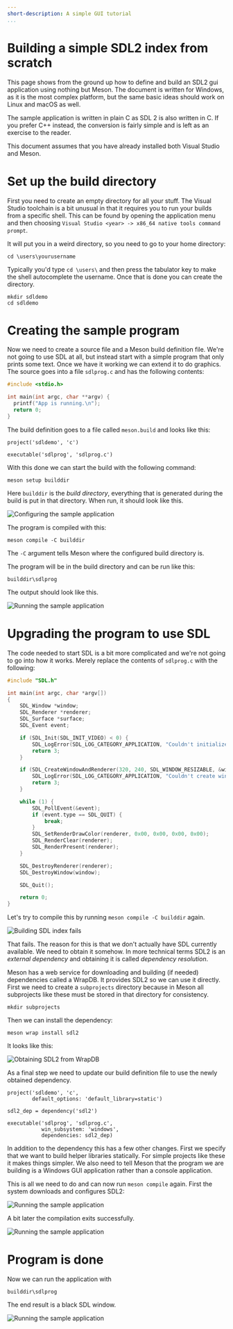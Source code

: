 ```yaml
---
short-description: A simple GUI tutorial
...
```


# Building a simple SDL2 index from scratch

This page shows from the ground up how to define and build an SDL2 gui
application using nothing but Meson. The document is written for
Windows, as it is the most complex platform, but the same basic ideas
should work on Linux and macOS as well.

The sample application is written in plain C as SDL 2 is also written
in C. If you prefer C++ instead, the conversion is fairly simple and
is left as an exercise to the reader.

This document assumes that you have already installed both Visual
Studio and Meson.

# Set up the build directory

First you need to create an empty directory for all your stuff. The
Visual Studio toolchain is a bit unusual in that it requires you to
run your builds from a specific shell. This can be found by opening
the application menu and then choosing `Visual Studio <year> -> x86_64
native tools command prompt`.

It will put you in a weird directory, so you need to go to your home
directory:

    cd \users\yourusername

Typically you'd type `cd \users\` and then press the tabulator key to
make the shell autocomplete the username. Once that is done you can
create the directory.

    mkdir sdldemo
    cd sdldemo

# Creating the sample program

Now we need to create a source file and a Meson build definition file.
We're not going to use SDL at all, but instead start with a simple
program that only prints some text. Once we have it working we can
extend it to do graphics. The source goes into a file `sdlprog.c` and
has the following contents:

```c
#include <stdio.h>

int main(int argc, char **argv) {
  printf("App is running.\n");
  return 0;
}
```

The build definition goes to a file called `meson.build` and looks
like this:

```meson
project('sdldemo', 'c')

executable('sdlprog', 'sdlprog.c')
```

With this done we can start the build with the following command:

    meson setup builddir

Here `builddir` is the _build directory_, everything that is generated
during the build is put in that directory. When run, it should look
like this.

![Configuring the sample application](images/sdltutorial_01.png)

The program is compiled with this:

    meson compile -C builddir

The `-C` argument tells Meson where the configured build directory is.

The program will be in the build directory and can be run like this:

    builddir\sdlprog

The output should look like this.

![Running the sample application](images/sdltutorial_02.png)

# Upgrading the program to use SDL

The code needed to start SDL is a bit more complicated and we're not
going to go into how it works. Merely replace the contents of
`sdlprog.c` with the following:

```c
#include "SDL.h"

int main(int argc, char *argv[])
{
    SDL_Window *window;
    SDL_Renderer *renderer;
    SDL_Surface *surface;
    SDL_Event event;

    if (SDL_Init(SDL_INIT_VIDEO) < 0) {
        SDL_LogError(SDL_LOG_CATEGORY_APPLICATION, "Couldn't initialize SDL: %s", SDL_GetError());
        return 3;
    }

    if (SDL_CreateWindowAndRenderer(320, 240, SDL_WINDOW_RESIZABLE, &window, &renderer)) {
        SDL_LogError(SDL_LOG_CATEGORY_APPLICATION, "Couldn't create window and renderer: %s", SDL_GetError());
        return 3;
    }

    while (1) {
        SDL_PollEvent(&event);
        if (event.type == SDL_QUIT) {
            break;
        }
        SDL_SetRenderDrawColor(renderer, 0x00, 0x00, 0x00, 0x00);
        SDL_RenderClear(renderer);
        SDL_RenderPresent(renderer);
    }

    SDL_DestroyRenderer(renderer);
    SDL_DestroyWindow(window);

    SDL_Quit();

    return 0;
}
```

Let's try to compile this by running `meson compile -C builddir` again.

![Building SDL index fails](images/sdltutorial_03.png)

That fails. The reason for this is that we don't actually have SDL
currently available. We need to obtain it somehow. In more technical
terms SDL2 is an _external dependency_ and obtaining it is called
_dependency resolution_.

Meson has a web service for downloading and building (if needed)
dependencies called a WrapDB. It provides SDL2 so we can use it
directly. First we need to create a `subprojects` directory because in
Meson all subprojects like these must be stored in that directory for
consistency.

    mkdir subprojects

Then we can install the dependency:

    meson wrap install sdl2

It looks like this:

![Obtaining SDL2 from WrapDB](images/sdltutorial_04.png)

As a final step we need to update our build definition file to use the
newly obtained dependency.

```meson
project('sdldemo', 'c',
        default_options: 'default_library=static')

sdl2_dep = dependency('sdl2')

executable('sdlprog', 'sdlprog.c',
           win_subsystem: 'windows',
           dependencies: sdl2_dep)
```

In addition to the dependency this has a few other changes. First we
specify that we want to build helper libraries statically. For simple
projects like these it makes things simpler. We also need to tell
Meson that the program we are building is a Windows GUI
application rather than a console application.

This is all we need to do and can now run `meson compile` again. First
the system downloads and configures SDL2:

![Running the sample application](images/sdltutorial_05.png)

A bit later the compilation exits successfully.

![Running the sample application](images/sdltutorial_06.png)

# Program is done

Now we can run the application with

    builddir\sdlprog

The end result is a black SDL window.

![Running the sample application](images/sdltutorial_07.png)
